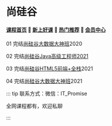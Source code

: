 # 尚硅谷

#### [**课程首页**](../../README.md) 💖 [**新上好课**](./xshk.md) 💖 [**热门推荐**](./rmtj.md) 💖 [**会员中心**](./vip.md)

01 完结[尚硅谷大数据大神班](http://www.atguigu.com/bigdata/)2020

02 完结[尚硅谷Java高级工程师2021](http://www.atguigu.com/kecheng.shtml)

03 完结[尚硅谷HTML5前端+全栈](http://www.atguigu.com/web/)2021

04 完结[尚硅谷大数据大神班](http://www.atguigu.com/bigdata/)2021



::: tip
联系方式：微信：IT_Promise

全网课程都有，欢迎私聊

 

:::